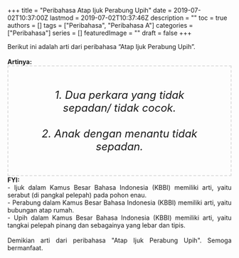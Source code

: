 +++
title = "Peribahasa Atap Ijuk Perabung Upih"
date = 2019-07-02T10:37:00Z
lastmod = 2019-07-02T10:37:46Z
description = ""
toc = true
authors = []
tags = ["Peribahasa", "Peribahasa A"]
categories = ["Peribahasa"]
series = []
featuredImage = ""
draft = false
+++

<div dir="ltr" style="text-align: left;" trbidi="on"><div style="text-align: justify;">Berikut ini adalah arti dari peribahasa “Atap Ijuk Perabung Upih”.</div><br /><div style="text-align: justify;"><b>Artinya:</b></div><div style="border: 2px dashed #ddd; font-size: 24px; height: auto; margin: 0 auto; padding: 50px; text-align: center; width: auto;"><i>1. Dua perkara yang tidak sepadan/ tidak cocok.<br /><br />2. Anak dengan menantu tidak sepadan.</i></div><div style="text-align: justify;"><b>FYI:</b><br />- Ijuk dalam Kamus Besar Bahasa Indonesia (KBBI) memiliki arti, yaitu serabut (di pangkal pelepah) pada pohon enau.<br />- Perabung dalam Kamus Besar Bahasa Indonesia (KBBI) memiliki arti, yaitu bubungan atap rumah.<br />- Upih dalam Kamus Besar Bahasa Indonesia (KBBI) memiliki arti, yaitu tangkai pelepah pinang dan sebagainya yang lebar dan tipis.<br /><br /></div><div style="text-align: justify;">Demikian arti dari peribahasa "Atap Ijuk Perabung Upih". Semoga bermanfaat.</div></div>
